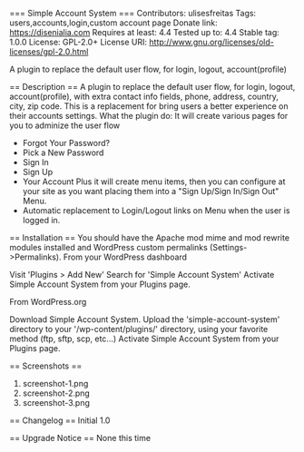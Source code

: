 === Simple Account System ===
Contributors: ulisesfreitas
Tags: users,accounts,login,custom account page
Donate link: https://disenialia.com
Requires at least: 4.4
Tested up to: 4.4
Stable tag: 1.0.0
License: GPL-2.0+
License URI: http://www.gnu.org/licenses/old-licenses/gpl-2.0.html

A plugin to replace the default user flow, for login, logout, account(profile)

== Description ==
A plugin to replace the default user flow, for login, logout, account(profile), with extra contact info fields, phone, address, country, city, zip code.
This is a replacement for bring users a better experience on their accounts settings.
What the plugin do: 
It will create various pages for you to adminize the user flow
 - Forgot Your Password?
 - Pick a New Password
 - Sign In
 - Sign Up
 - Your Account
Plus it will create menu items, then you can configure at your site as you want placing them into a \"Sign Up/Sign In/Sign Out\" Menu.
- Automatic replacement to Login/Logout links on Menu when the user is logged in.


== Installation ==
You should have the Apache mod mime and mod rewrite modules installed and WordPress custom permalinks (Settings->Permalinks).
From your WordPress dashboard

Visit \'Plugins > Add New\'
Search for \'Simple Account System\'
Activate Simple Account System from your Plugins page.

From WordPress.org

Download Simple Account System.
Upload the \'simple-account-system\' directory to your \'/wp-content/plugins/\' directory, using your favorite method (ftp, sftp, scp, etc...)
Activate Simple Account System from your Plugins page. 

== Screenshots ==
1. screenshot-1.png
2. screenshot-2.png
3. screenshot-3.png

== Changelog ==
Initial
1.0

== Upgrade Notice ==
None this time
